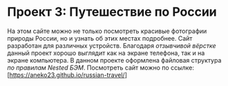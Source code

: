 # Проект 3: Путешествие по России 
На этом сайте можно не только посмотреть красивые фотографии природы России, но и узнать об этих местах подробнее. 
Сайт разработан для различных устройств. Благодаря *отзывчивой вёрстке* данный проект хорошо выглядит как на экране телефона, так и на экране компьютера. 
В данном проекте оформлена файловая структура *по правилам Nested БЭМ*. 
Посмотреть сайт можно по ссылке: [https://aneko23.github.io/russian-travel/] 

